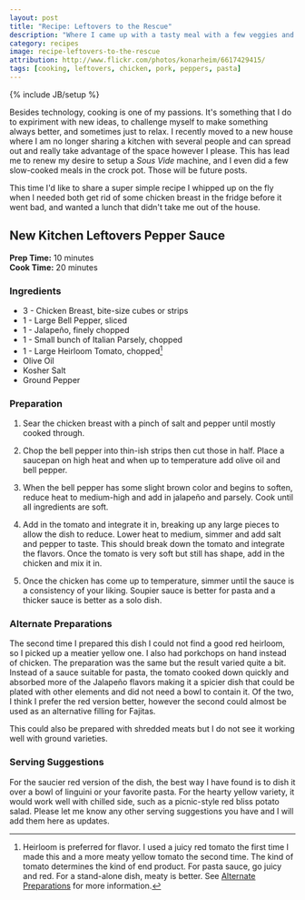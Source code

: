 ```yaml
---
layout: post
title: "Recipe: Leftovers to the Rescue"
description: "Where I came up with a tasty meal with a few veggies and fridge bits"
category: recipes
image: recipe-leftovers-to-the-rescue
attribution: http://www.flickr.com/photos/konarheim/6617429415/
tags: [cooking, leftovers, chicken, pork, peppers, pasta]
---
```

{% include JB/setup %}

Besides technology, cooking is one of my passions. It's something that I do to expiriment with new
ideas, to challenge myself to make something always better, and sometimes just to relax. I recently
moved to a new house where I am no longer sharing a kitchen with several people and can spread out
and really take advantage of the space however I please. This has lead me to renew my desire to
setup a _Sous Vide_ machine, and I even did a few slow-cooked meals in the crock pot. Those will be
future posts.

This time I'd like to share a super simple recipe I whipped up on the fly when I needed both get rid
of some chicken breast in the fridge before it went bad, and wanted a lunch that didn't take me out
of the house.

## New Kitchen Leftovers Pepper Sauce

**Prep Time:** 10 minutes  
**Cook Time:** 20 minutes

### Ingredients

* 3 - Chicken Breast, bite-size cubes or strips
* 1 - Large Bell Pepper, sliced
* 1 - Jalape&ntilde;o, finely chopped
* 1 - Small bunch of Italian Parsely, chopped
* 1 - Large Heirloom Tomato, chopped[^1]
* Olive Oil
* Kosher Salt
* Ground Pepper

### Preparation

1. Sear the chicken breast with a pinch of salt and pepper until mostly cooked through.

2. Chop the bell pepper into thin-ish strips then cut those in half. Place a saucepan on high heat
   and when up to temperature add olive oil and bell pepper.

3. When the bell pepper has some slight brown color and begins to soften, reduce heat to medium-high
   and add in jalape&ntilde;o and parsely. Cook until all ingredients are soft.

4. Add in the tomato and integrate it in, breaking up any large pieces to allow the dish to reduce.
   Lower heat to medium, simmer and add salt and pepper to taste. This should break down the tomato
   and integrate the flavors. Once the tomato is very soft but still has shape, add in the chicken
   and mix it in.

5. Once the chicken has come up to temperature, simmer until the sauce is a consistency of your
   liking. Soupier sauce is better for pasta and a thicker sauce is better as a solo dish.

### Alternate Preparations

The second time I prepared this dish I could not find a good red heirloom, so I picked up a meatier
yellow one. I also had porkchops on hand instead of chicken. The preparation was the same but the
result varied quite a bit. Instead of a sauce suitable for pasta, the tomato cooked down quickly and
absorbed more of the Jalape&ntilde;o flavors making it a spicier dish that could be plated with
other elements and did not need a bowl to contain it. Of the two, I think I prefer the red version
better, however the second could almost be used as an alternative filling for Fajitas.

This could also be prepared with shredded meats but I do not see it working well with ground
varieties.

### Serving Suggestions

For the saucier red version of the dish, the best way I have found is to dish it over a bowl of
linguini or your favorite pasta. For the hearty yellow variety, it would work well with chilled
side, such as a picnic-style red bliss potato salad. Please let me know any other serving
suggestions you have and I will add them here as updates.

[^1]: Heirloom is preferred for flavor. I used a juicy red tomato the first time I made this
and a more meaty yellow tomato the second time. The kind of tomato determines the kind of end
product. For pasta sauce, go juicy and red. For a stand-alone dish, meaty is better. See [Alternate
Preparations](#alternate_preparations) for more information.
